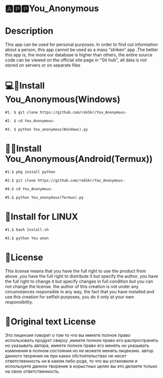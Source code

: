 # 🅰🅿🅿You_Anonymous
# Description
This app can be used for personal purposes. In order to find out information about a person, this app cannot be used as a mass "striken" app .The better this app is, the more our database is higher than others, the entire source code can be viewed on the official site page in "Git hub", all data is not stored on servers or on separate files


# 💻💾Install You_Anonymous(Windows)

    #1. $ git clone https://github.com/rokSkr/You_Anonymous-

    #2. $ cd You_Anonymous-

    #3. $ python You_anonymous(Windows).py

# 💾📱Install You_Anonymous(Android(Termux))
    #1.$ pkg install python
 
    #2.$ git clone https://github.com/rokSkr/You_Anonymous-
    
    #4.$ cd You_Anonymous-
    
    #5.$ python You_anonymous(Termux).py
# 🐧Install for LINUX

    #1.$ bash Install.sh
    
    #2.$ python You anon

# 📃License
This license means that you have the full right to use the product from above ,you have the full right to distribute it but specify the author, you have the full right to change it but specify changes in full condition but you can not change the license. the author of this creation is not under any circumstances responsible in any way, the fact that you have installed and use this creation for selfish purposes, you do it only at your own responsibility.
# 📜Original text License
Это лицензия говорит о том то что вы имеете полное право использовать продукт сверху ,имеете полное право его распространять но указывать автора, имеете полное право его менять но указывать изменения в полном состоянии но не можете менять лицензию. автор данного творения не при каких обстоятельствах не несет ответственность ни в каком либо роде, то что вы установили и используете данное творение в корыстных целях вы это делаете только на свою ответственность.  
 
